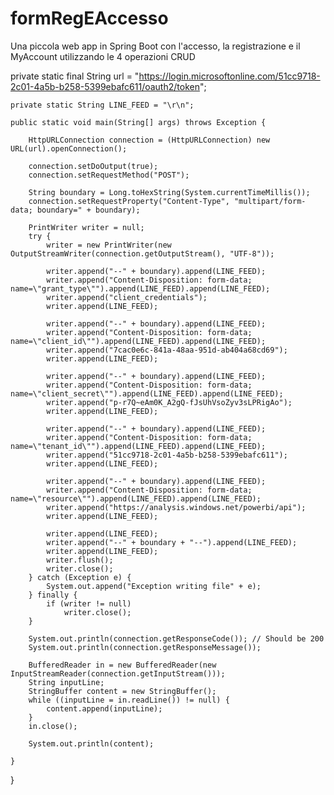 # formRegEAccesso
Una piccola web app in Spring Boot con l'accesso, la registrazione e il MyAccount utilizzando le 4 operazioni CRUD

private static final String url = "https://login.microsoftonline.com/51cc9718-2c01-4a5b-b258-5399ebafc611/oauth2/token";

	private static String LINE_FEED = "\r\n";

	public static void main(String[] args) throws Exception {

		HttpURLConnection connection = (HttpURLConnection) new URL(url).openConnection();

		connection.setDoOutput(true);
		connection.setRequestMethod("POST");

		String boundary = Long.toHexString(System.currentTimeMillis());
		connection.setRequestProperty("Content-Type", "multipart/form-data; boundary=" + boundary);

		PrintWriter writer = null;
		try {
			writer = new PrintWriter(new OutputStreamWriter(connection.getOutputStream(), "UTF-8"));

			writer.append("--" + boundary).append(LINE_FEED);
			writer.append("Content-Disposition: form-data; name=\"grant_type\"").append(LINE_FEED).append(LINE_FEED);
			writer.append("client_credentials");
			writer.append(LINE_FEED);

			writer.append("--" + boundary).append(LINE_FEED);
			writer.append("Content-Disposition: form-data; name=\"client_id\"").append(LINE_FEED).append(LINE_FEED);
			writer.append("7cac0e6c-841a-48aa-951d-ab404a68cd69");
			writer.append(LINE_FEED);

			writer.append("--" + boundary).append(LINE_FEED);
			writer.append("Content-Disposition: form-data; name=\"client_secret\"").append(LINE_FEED).append(LINE_FEED);
			writer.append("p-r7Q~eAm0K_A2gQ-fJsUhVsoZyv3sLPRigAo");
			writer.append(LINE_FEED);

			writer.append("--" + boundary).append(LINE_FEED);
			writer.append("Content-Disposition: form-data; name=\"tenant_id\"").append(LINE_FEED).append(LINE_FEED);
			writer.append("51cc9718-2c01-4a5b-b258-5399ebafc611");
			writer.append(LINE_FEED);

			writer.append("--" + boundary).append(LINE_FEED);
			writer.append("Content-Disposition: form-data; name=\"resource\"").append(LINE_FEED).append(LINE_FEED);
			writer.append("https://analysis.windows.net/powerbi/api");
			writer.append(LINE_FEED);

			writer.append(LINE_FEED);
			writer.append("--" + boundary + "--").append(LINE_FEED);
			writer.append(LINE_FEED);
			writer.flush();
			writer.close();
		} catch (Exception e) {
			System.out.append("Exception writing file" + e);
		} finally {
			if (writer != null)
				writer.close();
		}

		System.out.println(connection.getResponseCode()); // Should be 200
		System.out.println(connection.getResponseMessage());

		BufferedReader in = new BufferedReader(new InputStreamReader(connection.getInputStream()));
		String inputLine;
		StringBuffer content = new StringBuffer();
		while ((inputLine = in.readLine()) != null) {
			content.append(inputLine);
		}
		in.close();

		System.out.println(content);

	}
}
